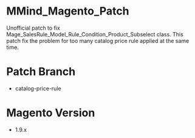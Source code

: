 MMind_Magento_Patch
==================

Unofficial patch to fix Mage_SalesRule_Model_Rule_Condition_Product_Subselect class.
This patch fix the problem for too many catalog price rule applied at the same time.

# Patch Branch

- catalog-price-rule

# Magento Version 

- 1.9.x